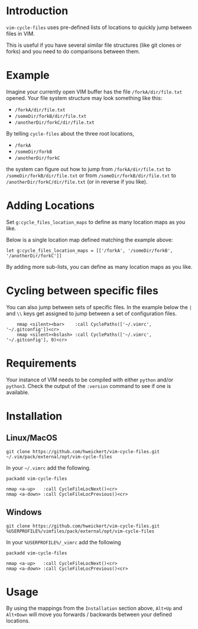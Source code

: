 # Introduction
`vim-cycle-files` uses pre-defined lists of locations to quickly jump between files in VIM.

This is useful if you have several similar file structures (like git clones or forks)
and you need to do comparisons between them.

# Example
Imagine your currently open VIM buffer has the file `/forkA/dir/file.txt` opened.
Your file system structure may look something like this:

* `/forkA/dir/file.txt`
* `/someDir/forkB/dir/file.txt`
* `/anotherDir/forkC/dir/file.txt`

By telling `cycle-files` about the three root locations,

* `/forkA`
* `/someDir/forkB`
* `/anotherDir/forkC`

the system can figure out how to jump from `/forkA/dir/file.txt` to `/someDir/forkB/dir/file.txt`
or from `/someDir/forkB/dir/file.txt` to `/anotherDir/forkC/dir/file.txt` (or in reverse if you like).

# Adding Locations
Set `g:cycle_files_location_maps` to define as many location maps as you like.

Below is a single location map defined matching the example above:
```
let g:cycle_files_location_maps = [['/forkA', '/someDir/forkB', '/anotherDir/forkC']]
```

By adding more sub-lists, you can define as many location maps as you like.

# Cycling between specific files
You can also jump between sets of specific files. In the example below the `|` and `\\` keys
get assigned to jump between a set of configuration files.
```
    nmap <silent><bar>    :call CyclePaths(['~/.vimrc', '~/.gitconfig'])<cr>
    nmap <silent><bslash> :call CyclePaths(['~/.vimrc', '~/.gitconfig'], 0)<cr>
```

# Requirements
Your instance of VIM needs to be compiled with either `python` and/or `python3`.
Check the output of the `:version` command to see if one is available.

# Installation
## Linux/MacOS
```
git clone https://github.com/hweickert/vim-cycle-files.git ~/.vim/pack/external/opt/vim-cycle-files
```

In your `~/.vimrc` add the following.

```
packadd vim-cycle-files

nmap <a-up>   :call CycleFileLocNext()<cr>
nmap <a-down> :call CycleFileLocPrevious()<cr>
```

## Windows
```
git clone https://github.com/hweickert/vim-cycle-files.git %USERPROFILE%/vimfiles/pack/external/opt/vim-cycle-files
```

In your `%USERPROFILE%/_vimrc` add the following

```
packadd vim-cycle-files

nmap <a-up>   :call CycleFileLocNext()<cr>
nmap <a-down> :call CycleFileLocPrevious()<cr>
```

# Usage
By using the mappings from the `Installation` section above, `Alt+Up` and `Alt+Down` will move you forwards / backwards between your defined locations.

